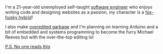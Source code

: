 I'm a 21-year-old unemployed self-taught [software engineer](https://furry.engineer/@kurojifusky) who enjoys writing code and designing websites as a passion, my character is a [fox-husky hybrid](https://furry.engineer/@kurojifusky/110513620902455819)!

I also make [overedited garbage](https://www.youtube.com/@kurojifusky) and I'm planning on learning Arduino and a bit of embedded and systems programming to become the furry Michael Reeves but with the over-the-top editing lol

[P.S. No one reads this](https://blog.kurojifusky.com/) 
